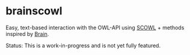 # brainscowl

Easy, text-based interaction with the OWL-API using [SCOWL](https://github.com/phenoscape/scowl) + methods inspired by [Brain](https://github.com/loopasam/Brain/wiki).

Status:  This is a work-in-progress and is not yet fully featured. 

